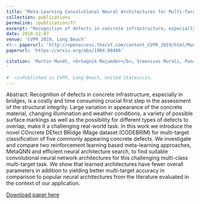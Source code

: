 ```yaml
---
title: "Meta-Learning Convolutional Neural Architectures for Multi-Target Concrete Defect Classification With the COncrete DEfect BRidge IMage Dataset"
collection: publications
permalink: /publication/7/
excerpt: "Recognition of defects in concrete infrastructure, especially in bridges, is a costly and time consuming crucial first step in the assessment of the structural integrity. Large variation in appearance of the concrete material, changing illumination and weather conditions, a variety of possible surface markings as well as the possibility for different types of defects to overlap, make it a challenging real-world task. In this work we introduce the novel COncrete DEfect BRidge IMage dataset (CODEBRIM) for multi-target classification of five commonly appearing concrete defects. We investigate and compare two reinforcement learning based meta-learning approaches, MetaQNN and efficient neural architecture search, to find suitable convolutional neural network architectures for this challenging multi-class multi-target task. We show that learned architectures have fewer overall parameters in addition to yielding better multi-target accuracy in comparison to popular neural architectures from the literature evaluated in the context of our application."
date: 2018-12-07
venue: 'CVPR 2019, Long Beach'
<!-- paperurl: 'http://openaccess.thecvf.com/content_CVPR_2019/html/Mundt_Meta-Learning_Convolutional_Neural_Architectures_for_Multi-Target_Concrete_Defect_Classification_With_CVPR_2019_paper.html' -->
paperurl: 'https://arxiv.org/abs/1904.08486'

citation: 'Martin Mundt, <b>Sagnik Majumder</b>, Sreenivas Murali, Panagiotis Panetsos, Visvanathan Ramesh, &quot;Meta-Learning Convolutional Neural Architectures for Multi-Target Concrete Defect Classification With the COncrete DEfect BRidge IMage Dataset&quot; In: International Conference on Computer Vision and Pattern Recognition (CVPR) 2019.
'

#  <i>Published in CVPR, Long Beach, United States</i>.
---
```

Abstract: Recognition of defects in concrete infrastructure, especially in bridges, is a costly and time consuming crucial first step in the assessment of the structural integrity. Large variation in appearance of the concrete material, changing illumination and weather conditions, a variety of possible surface markings as well as the possibility for different types of defects to overlap, make it a challenging real-world task. In this work we introduce the novel COncrete DEfect BRidge IMage dataset (CODEBRIM) for multi-target classification of five commonly appearing concrete defects. We investigate and compare two reinforcement learning based meta-learning approaches, MetaQNN and efficient neural architecture search, to find suitable convolutional neural network architectures for this challenging multi-class multi-target task. We show that learned architectures have fewer overall parameters in addition to yielding better multi-target accuracy in comparison to popular neural architectures from the literature evaluated in the context of our application.

[Download paper here](http://openaccess.thecvf.com/content_CVPR_2019/papers/Mundt_Meta-Learning_Convolutional_Neural_Architectures_for_Multi-Target_Concrete_Defect_Classification_With_CVPR_2019_paper.pdf)